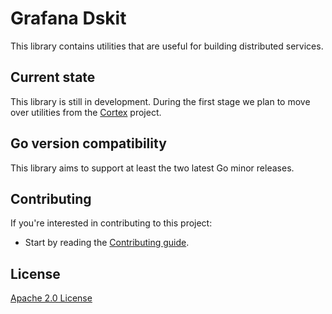 # Grafana Dskit

This library contains utilities that are useful for building distributed
services.

## Current state

This library is still in development. During the first stage we plan to move over
utilities from the [Cortex] project.

[Cortex]: https://github.com/cortexproject/cortex

## Go version compatibility

This library aims to support at least the two latest Go minor releases.

## Contributing

If you're interested in contributing to this project:

- Start by reading the [Contributing guide](/CONTRIBUTING.md).

## License

[Apache 2.0 License](https://github.com/grafana/dskit/blob/main/LICENSE)
